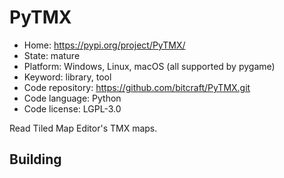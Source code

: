 # PyTMX

- Home: https://pypi.org/project/PyTMX/
- State: mature
- Platform: Windows, Linux, macOS (all supported by pygame)
- Keyword: library, tool
- Code repository: https://github.com/bitcraft/PyTMX.git
- Code language: Python
- Code license: LGPL-3.0

Read Tiled Map Editor's TMX maps.

## Building
